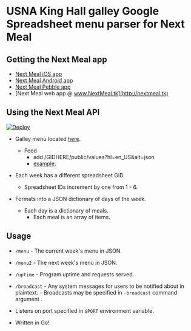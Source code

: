 USNA King Hall galley Google Spreadsheet menu parser for Next Meal
======

Getting the Next Meal app 
------
 - [Next Meal iOS app](https://itunes.apple.com/us/app/next-meal-app/id779302741?mt=8)
 - [Next Meal Android app](https://play.google.com/store/apps/details?id=com.pepinonline.nextmeal)
 - [Next Meal Pebble app](http://apps.getpebble.com/en_US/application/54ffb9650bde9a0d850000ac)
 - [Next Meal web app @ www.NextMeal.tk](http://nextmeal.tk)

Using the Next Meal API
------
[![Deploy](https://www.herokucdn.com/deploy/button.png)](https://heroku.com/deploy?template=https://github.com/ansonl/menuformatter)

- Galley menu located [here](https://docs.google.com/a/usna.edu/spreadsheets/d/117RRZoomI9peIgAEQmvMPjo6dPvAEcbP7qyoLprwEJc/).
  - Feed
    - add /GIDHERE/public/values?hl=en_US&alt=json
    - [example](https://spreadsheets.google.com/feeds/list/117RRZoomI9peIgAEQmvMPjo6dPvAEcbP7qyoLprwEJc/1/public/values?hl=en_US&alt=json).


- Each week has a different spreadsheet GID.
  - Spreadsheet IDs increment by one from 1 - 6.

- Formats into a JSON dictionary of days of the week.
  - Each day is a dictionary of meals.
    - Each meal is an array of items.

Usage
------
  - `/menu`
	    - The current week's menu in JSON.
  - `/menu2`
	    - The next week's menu in JSON.
  - `/uptime`
	    - Program uptime and requests served.
  - `/broadcast`
	    - Any system messages for users to be notified about in plaintext.
	    - Broadcasts may be specified in `-broadcast` command argument .


- Listens on port specified in `$PORT` environment variable.

- Written in Go!
